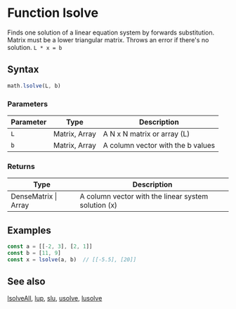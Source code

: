 <!-- Note: This file is automatically generated from source code comments. Changes made in this file will be overridden. -->
# Function lsolve
Finds one solution of a linear equation system by forwards substitution. Matrix must be a lower triangular matrix. Throws an error if there's no solution.
`L * x = b`
## Syntax
```js
math.lsolve(L, b)
```
### Parameters
Parameter | Type | Description
--------- | ---- | -----------
`L` | Matrix, Array | A N x N matrix or array (L)
`b` | Matrix, Array | A column vector with the b values
### Returns
Type | Description
---- | -----------
DenseMatrix &#124; Array | A column vector with the linear system solution (x)
## Examples
```js
const a = [[-2, 3], [2, 1]]
const b = [11, 9]
const x = lsolve(a, b)  // [[-5.5], [20]]
```
## See also
[lsolveAll](lsolveAll.md),
[lup](lup.md),
[slu](slu.md),
[usolve](usolve.md),
[lusolve](lusolve.md)
